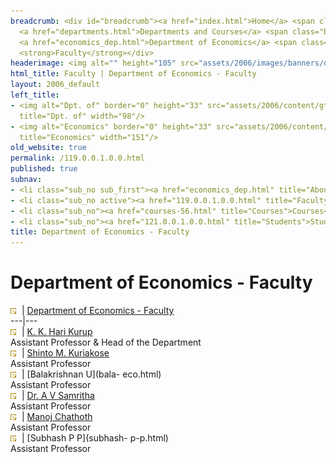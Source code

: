 ```yaml
---
breadcrumb: <div id="breadcrumb"><a href="index.html">Home</a> <span class="breadcrumb_spacer">&gt;</span>
  <a href="departments.html">Departments and Courses</a> <span class="breadcrumb_spacer">&gt;</span>
  <a href="economics_dep.html">Department of Economics</a> <span class="breadcrumb_spacer">&gt;</span>
  <strong>Faculty</strong></div>
headerimage: <img alt="" height="105" src="assets/2006/images/banners/departments.jpg" width="472"/>
html_title: Faculty | Department of Economics - Faculty
layout: 2006_default
left_title:
- <img alt="Dpt. of" border="0" height="33" src="assets/2006/content/gt/fcb6421c7c62628408190d4ca84029e5.png"
  title="Dpt. of" width="98"/>
- <img alt="Economics" border="0" height="33" src="assets/2006/content/gt/e29ea5df62b2d34de5752aabc2a4da7f.png"
  title="Economics" width="151"/>
old_website: true
permalink: /119.0.0.1.0.0.html
published: true
subnav:
- <li class="sub_no sub_first"><a href="economics_dep.html" title="About">About</a></li>
- <li class="sub_no active"><a href="119.0.0.1.0.0.html" title="Faculty">Faculty</a></li>
- <li class="sub_no"><a href="courses-56.html" title="Courses">Courses</a></li>
- <li class="sub_no"><a href="121.0.0.1.0.0.html" title="Students">Students</a></li>
title: Department of Economics - Faculty
---
```


# Department of Economics - Faculty

![](assets/2006/img/article/intlink_1.gif)![](assets/2006/img/leer.gif) | [Department of Economics -
Faculty](department-of-economics-faculty.html)  
---|---  
![](assets/2006/img/article/intlink_1.gif)![](assets/2006/img/leer.gif) | [K. K. Hari
Kurup](kurup.html)  
Assistant Professor & Head of the Department  
![](assets/2006/img/article/intlink_1.gif)![](assets/2006/img/leer.gif) | [Shinto M.
Kuriakose](shinto.html)  
Assistant Professor  
![](assets/2006/img/article/intlink_1.gif)![](assets/2006/img/leer.gif) | [Balakrishnan U](bala-
eco.html)  
Assistant Professor  
![](assets/2006/img/article/intlink_1.gif)![](assets/2006/img/leer.gif) | [Dr. A V
Samritha](samritha.html)  
Assistant Professor  
![](assets/2006/img/article/intlink_1.gif)![](assets/2006/img/leer.gif) | [Manoj
Chathoth](manoj-2.html)  
Assistant Professor  
![](assets/2006/img/article/intlink_1.gif)![](assets/2006/img/leer.gif) | [Subhash P P](subhash-
p-p.html)  
Assistant Professor